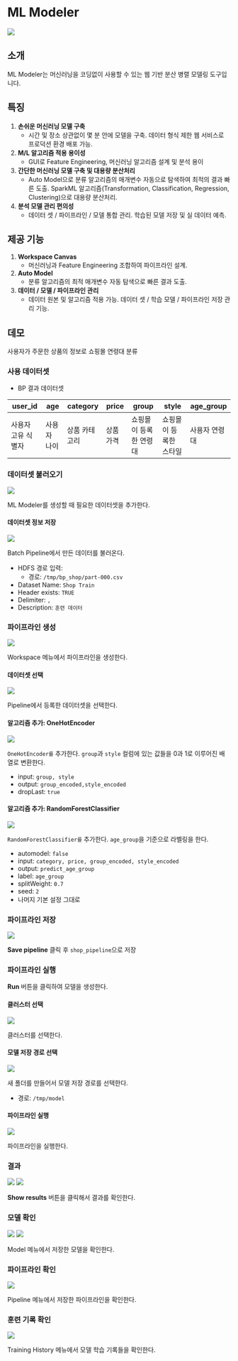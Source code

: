 # ML Modeler

![](images/ml/01.start.png)

## 소개

ML Modeler는 머신러닝을 코딩없이 사용할 수 있는 웹 기반 분산 병렬 모델링 도구입니다.

## 특징

1. **손쉬운 머신러닝 모델 구축**
   - 시간 및 장소 상관없이 몇 분 안에 모델을 구축. 데이터 형식 제한 웹 서비스로 프로덕션 환경 배포 가능.
1. **M/L 알고리즘 적용 용이성**
   - GUI로 Feature Engineering, 머신러닝 알고리즘 설계 및 분석 용이
1. **간단한 머신러닝 모델 구축 및 대용량 분산처리**
   - Auto Model으로 분류 알고리즘의 매개변수 자동으로 탐색하여 최적의 결과 빠른 도출. SparkML 알고리즘(Transformation, Classification, Regression, Clustering)으로 대용량 분산처리.
1. **분석 모델 관리 편의성**
   - 데이터 셋 / 파이프라인 / 모델 통합 관리. 학습된 모델 저장 및 실 데이터 예측.

## 제공 기능

1. **Workspace Canvas**
   - 머신러닝과 Feature Engineering 조합하여 파이프라인 설계.
1. **Auto Model**
   - 분류 알고리즘의 최적 매개변수 자동 탐색으로 빠른 결과 도출.
1. **데이터 / 모델 / 파이프라인 관리**
   - 데이터 원본 및 알고리즘 적용 가능. 데이터 셋 / 학습 모델 / 파이프라인 저장 관리 기능.

## 데모

사용자가 주문한 상품의 정보로 쇼핑몰 연령대 분류

### 사용 데이터셋

- BP 결과 데이터셋

| user_id | age | category | price | group | style | age_group |
|---|---|---|---|---|---|---|
| 사용자 고유 식별자 | 사용자 나이 | 상품 카테고리 | 상품 가격 | 쇼핑몰이 등록한 연령대 | 쇼핑몰이 등록한 스타일 | 사용자 연령대 |

### 데이터셋 불러오기

![](images/ml/02.dataset.png)

ML Modeler를 생성할 때 필요한 데이터셋을 추가한다.

#### 데이터셋 정보 저장

![](images/ml/03.new.dataset.png)

Batch Pipeline에서 만든 데이터를 불러온다.

- HDFS 경로 입력: 
  - 경로: `/tmp/bp_shop/part-000.csv`
- Dataset Name: `Shop Train`
- Header exists: `TRUE`
- Delimiter: `,`
- Description: `훈련 데이터`

### 파이프라인 생성

![](images/ml/05.workspace.png)

Workspace 메뉴에서 파이프라인을 생성한다.

#### 데이터셋 선택

![](images/ml/06.select.dataset.png)

Pipeline에서 등록한 데이터셋을 선택한다.

#### 알고리즘 추가: OneHotEncoder

![](images/ml/07.onehot.png)

`OneHotEncoder를` 추가한다. `group`과 `style` 컬럼에 있는 값들을 0과 1로 이루어진 배열로 변환한다.

  - input: `group, style`
  - output: `group_encoded,style_encoded`
  - dropLast: `true`

#### 알고리즘 추가: RandomForestClassifier

![](images/ml/08.rfc.png)

`RandomForestClassifier를` 추가한다. `age_group`을 기준으로 라벨링을 한다.

  - automodel: `false`
  - input: `category, price, group_encoded, style_encoded`
  - output: `predict_age_group`
  - label: `age_group`
  - splitWeight: `0.7`
  - seed: `2`
  - 나머지 기본 설정 그대로

### 파이프라인 저장

![](images/ml/09.save.pipeline.png)

**Save pipeline** 클릭 후 `shop_pipeline`으로 저장

### 파이프라인 실행

**Run** 버튼을 클릭하여 모델을 생성한다.

#### 클러스터 선택

![](images/ml/10.run.select.cluster.png)

클러스터를 선택한다.

#### 모델 저장 경로 선택

![](images/ml/11.run.select.path.png)

새 폴더를 만들어서 모델 저장 경로를 선택한다.

- 경로: `/tmp/model`

#### 파이프라인 실행

![](images/ml/12.run.png)

파이프라인을 실행한다.

### 결과

![](images/ml/13.result.png)
![](images/ml/14.descript.png)

**Show results** 버튼을 클릭해서 결과를 확인한다. 

### 모델 확인

![](images/ml/15.model.png)
![](images/ml/16.model.predict.png)

Model 메뉴에서 저장한 모델을 확인한다.
### 파이프라인 확인

![](images/ml/17.pipeline.png)

Pipeline 메뉴에서 저장한 파이프라인을 확인한다.

### 훈련 기록 확인

![](images/ml/18.history.png)

Training History 메뉴에서 모델 학습 기록들을 확인한다.